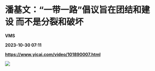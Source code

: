 # 潘基文：“一带一路”倡议旨在团结和建设 而不是分裂和破坏
**VMS**

**2023-10-30 07:11**

**https://www.yicai.com/video/101890007.html**

![](http://imgcdn.yicai.com/vms-new/2023/10/f08edebf-aeb6-4799-92c6-555b88830c05_nBVH.jpg)